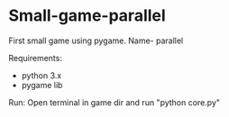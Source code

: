 # Small-game-parallel
First small game using pygame. Name- parallel

Requirements:
- python 3.x
- pygame lib

Run:
Open terminal in game dir and run "python core.py"
